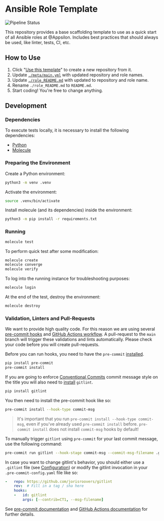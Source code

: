 # Ansible Role Template

![Pipeline Status](https://github.com/mentoriaiac/template-role-ansible/actions/workflows/ci.yml/badge.svg)

This repository provides a base scaffolding template to use as a quick start of
all Ansible roles at @Appsilon. Includes best practices that should always be
used, like linter, tests, CI, etc.

## How to Use

1. Click "[Use this
   template](https://github.com/Appsilon/ansible-role-template/generate)" to
   create a new repository from it.
1. Update [`./meta/main.yml`](./meta/main.yml) with updated repository and role names.
1. Update [`./role_README.md`](./role_README.md) with updated to repository and role name.
1. Rename `./role_README.md` to `README.md`.
1. Start coding! You're free to change anything.

## Development

### Dependencies

To execute tests locally, it is necessary to install the following
dependencies:

* [Python](https://www.python.org/downloads/)
* [Molecule](https://molecule.readthedocs.io/en/latest/installation.html)

### Preparing the Environment

Create a Python environment:

```bash
python3 -m venv .venv
```

Activate the environment:

```bash
source .venv/bin/activate
```

Install molecule (and its dependencies) inside the environment:

```bash
python3 -m pip install -r requirements.txt
```

### Running

```bash
molecule test
```

To perform quick test after some modification:

```bash
molecule create
molecule converge
molecule verify
```

To log into the running instance for troubleshooting purposes:

```bash
molecule login
```

At the end of the test, destroy the environment:

```bash
molecule destroy
```

### Validation, Linters and Pull-Requests

We want to provide high quality code. For this reason we are using several
[pre-commit hooks](.pre-commit-config.yaml) and [GitHub Actions
workflow](.github/workflows/precommit.yaml). A pull-request to the `main`
branch will trigger these validations and lints automatically. Please check your
code before you will create pull-requests.

Before you can run hooks, you need to have the `pre-commit`
[installed](https://pre-commit.com#install).

```bash
pip install pre-commit
pre-commit install
```

If you are going to enforce [Conventional
Commits](https://www.conventionalcommits.org/) commit message style on the title
you will also need to
[install](https://jorisroovers.com/gitlint/#getting-started) `gitlint`.

```bash
pip install gitlint
```

You then need to install the pre-commit hook like so:

```bash
pre-commit install --hook-type commit-msg
```

> It's important that you run `pre-commit install --hook-type commit-msg`, even
> if you've already used `pre-commit install` before. `pre-commit install` does
> not install `commit-msg` hooks by default!

To manually trigger `gitlint` using `pre-commit` for your last commit message,
use the following command:

```sh
pre-commit run gitlint --hook-stage commit-msg --commit-msg-filename .git/COMMIT_EDITMSG
```

In case you want to change gitlint's behavior, you should either use a
`.gitlint` file (see
[Configuration](https://jorisroovers.com/gitlint/configuration)) or modify the
gitlint invocation in your `.pre-commit-config.yaml` file like so:

```yaml
-   repo: https://github.com/jorisroovers/gitlint
    rev:  # Fill in a tag / sha here
    hooks:
    -   id: gitlint
        args: [--contrib=CT1, --msg-filename]
```

See [pre-commit documentation](https://pre-commit.com/) and [GitHub Actions
documentation](https://docs.github.com/en/actions) for further details.
